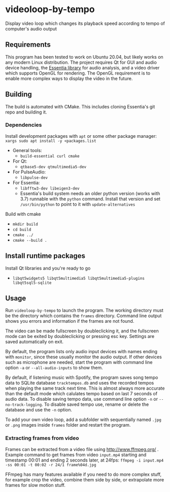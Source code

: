 # videoloop-by-tempo
Display video loop which changes its playback speed according to tempo of computer's audio output

## Requirements
This program has been tested to work on Ubuntu 20.04, but likely works on any modern Linux distribution. The project requires Qt for GUI and audio device handling, the <a href=https://essentia.upf.edu>Essentia library</a> for audio analysis, and a video driver which supports OpenGL for rendering. The OpenGL requirement is to enable more complex ways to display the video in the future.

## Building
The build is automated with CMake. This includes cloning Essentia's git repo and building it.

### Dependencies
Install development packages with `apt` or some other package manager: `xargs sudo apt install -y <packages.list`
- General tools:
    - `build-essential curl cmake`
- For Qt:
    - `qtbase5-dev qtmultimedia5-dev`
- For PulseAudio:
    - `libpulse-dev`
- For Essentia:
    - `libfftw3-dev libeigen3-dev`
    - Essentia's build system needs an older python version (works with 3.7) runnable with the `python` command. Install that version and set `/usr/bin/python` to point to it with `update-alternatives`

Build with cmake
- `mkdir build`
- `cd build`
- `cmake ../`
- `cmake --build .`


## Install runtime packages
Install Qt libraries and you're ready to go
- `libqt5widgets5 libqt5multimedia5 libqt5multimedia5-plugins libqt5sql5-sqlite`

## Usage
Run `videoloop-by-tempo` to launch the program. The working directory must be the directory which contains the `frames` directory. Command line output shows you errors and information if the frames are not found.

The video can be made fullscreen by doubleclicking it, and the fullscreen mode can be exited by doubleclicking or pressing esc key. Settings are saved automatically on exit.

By default, the program lists only audio input devices with names ending with `monitor`, since these usually monitor the audio output. If other devices such as microphone are needed, start the program with command line option `-a` or `--all-audio-inputs` to show them.

By default, if listening music with Spotify, the program saves song tempo data to SQLite database `tracktempos.db` and uses the recorded tempos when playing the same track next time. This is almost always more accurate than the default mode which calulates tempo based on last 7 seconds of audio data. To disable saving tempo data, use command line option `-n` or `--no-track-logging`. To disable saved tempo use, rename or delete the database and use the `-n` option.

To add your own video loop, add a subfolder with sequentially named `.jpg` or `.png` images inside `frames` folder and restart the program. 

### Extracting frames from video
Frames can be extracted from a video file using http://www.ffmpeg.org/ . Example command to get frames from video `input.mp4` starting and timestamp 00:01 and ending 2 seconds later, at 24fps: `ffmpeg -i input.mp4 -ss 00:01 -t 00:02 -r 24/1 frame%04d.jpg`

FFmpeg has many features available if you need to do more complex stuff, for example crop the video, combine them side by side, or extrapolate more frames for slow motion stuff.
